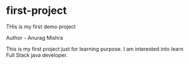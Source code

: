 # first-project
THis is my first demo project

Author - Anurag Mishra

This is my first project just for learning purpose.
I am interested into learn Full Stack java developer.

